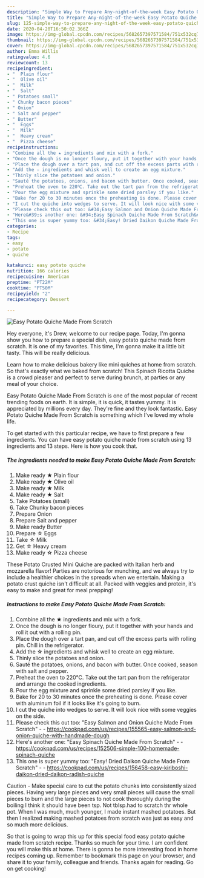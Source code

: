 ```yaml
---
description: "Simple Way to Prepare Any-night-of-the-week Easy Potato Quiche Made From Scratch"
title: "Simple Way to Prepare Any-night-of-the-week Easy Potato Quiche Made From Scratch"
slug: 125-simple-way-to-prepare-any-night-of-the-week-easy-potato-quiche-made-from-scratch
date: 2020-04-20T16:50:02.366Z
image: https://img-global.cpcdn.com/recipes/5682657397571584/751x532cq70/easy-potato-quiche-made-from-scratch-recipe-main-photo.jpg
thumbnail: https://img-global.cpcdn.com/recipes/5682657397571584/751x532cq70/easy-potato-quiche-made-from-scratch-recipe-main-photo.jpg
cover: https://img-global.cpcdn.com/recipes/5682657397571584/751x532cq70/easy-potato-quiche-made-from-scratch-recipe-main-photo.jpg
author: Emma Willis
ratingvalue: 4.6
reviewcount: 13
recipeingredient:
- "  Plain flour"
- "  Olive oil"
- "  Milk"
- "  Salt"
- " Potatoes small"
- " Chunky bacon pieces"
- " Onion"
- " Salt and pepper"
- " Butter"
- "  Eggs"
- "  Milk"
- "  Heavy cream"
- "  Pizza cheese"
recipeinstructions:
- "Combine all the ★ ingredients and mix with a fork."
- "Once the dough is no longer floury, put it together with your hands and roll it out with a rolling pin."
- "Place the dough over a tart pan, and cut off the excess parts with rolling pin. Chill in the refrigerator."
- "Add the ☆ ingredients and whisk well to create an egg mixture."
- "Thinly slice the potatoes and onion."
- "Sauté the potatoes, onions, and bacon with butter. Once cooked, season with salt and pepper."
- "Preheat the oven to 220℃. Take out the tart pan from the refrigerator and arrange the cooked ingredients."
- "Pour the egg mixture and sprinkle some dried parsley if you like."
- "Bake for 20 to 30 minutes once the preheating is done. Please cover with aluminum foil if it looks like it&#39;s going to burn."
- "I cut the quiche into wedges to serve. It will look nice with some veggies on the side."
- "Please check this out too: &#34;Easy Salmon and Onion Quiche Made From Scratch&#34;  https://cookpad.com/us/recipes/155565-easy-salmon-and-onion-quiche-with-handmade-dough"
- "Here&#39;s another one: &#34;Easy Spinach Quiche Made From Scratch&#34;  https://cookpad.com/us/recipes/152506-simple-100-homemade-spinach-quiche"
- "This one is super yummy too: &#34;Easy! Dried Daikon Quiche Made From Scratch&#34;  https://cookpad.com/us/recipes/156458-easy-kiriboshi-daikon-dried-daikon-radish-quiche"
categories:
- Recipe
tags:
- easy
- potato
- quiche

katakunci: easy potato quiche 
nutrition: 166 calories
recipecuisine: American
preptime: "PT22M"
cooktime: "PT50M"
recipeyield: "2"
recipecategory: Dessert

---
```



![Easy Potato Quiche Made From Scratch](https://img-global.cpcdn.com/recipes/5682657397571584/751x532cq70/easy-potato-quiche-made-from-scratch-recipe-main-photo.jpg)

Hey everyone, it's Drew, welcome to our recipe page. Today, I'm gonna show you how to prepare a special dish, easy potato quiche made from scratch. It is one of my favorites. This time, I'm gonna make it a little bit tasty. This will be really delicious.

Learn how to make delicious bakery like mini quiches at home from scratch. So that&#39;s exactly what we baked from scratch! This Spinach Ricotta Quiche is a crowd pleaser and perfect to serve during brunch, at parties or any meal of your choice.

Easy Potato Quiche Made From Scratch is one of the most popular of recent trending foods on earth. It is simple, it is quick, it tastes yummy. It is appreciated by millions every day. They're fine and they look fantastic. Easy Potato Quiche Made From Scratch is something which I've loved my whole life.


To get started with this particular recipe, we have to first prepare a few ingredients. You can have easy potato quiche made from scratch using 13 ingredients and 13 steps. Here is how you cook that.

<!--inarticleads1-->

##### The ingredients needed to make Easy Potato Quiche Made From Scratch:

1. Make ready  ★ Plain flour
1. Make ready  ★ Olive oil
1. Make ready  ★ Milk
1. Make ready  ★ Salt
1. Take  Potatoes (small)
1. Take  Chunky bacon pieces
1. Prepare  Onion
1. Prepare  Salt and pepper
1. Make ready  Butter
1. Prepare  ☆ Eggs
1. Take  ☆ Milk
1. Get  ☆ Heavy cream
1. Make ready  ☆ Pizza cheese


These Potato Crusted Mini Quiche are packed with Italian herb and mozzarella flavor! Parties are notorious for munching, and we always try to include a healthier choices in the spreads when we entertain. Making a potato crust quiche isn&#39;t difficult at all. Packed with veggies and protein, it&#39;s easy to make and great for meal prepping! 

<!--inarticleads2-->

##### Instructions to make Easy Potato Quiche Made From Scratch:

1. Combine all the ★ ingredients and mix with a fork.
1. Once the dough is no longer floury, put it together with your hands and roll it out with a rolling pin.
1. Place the dough over a tart pan, and cut off the excess parts with rolling pin. Chill in the refrigerator.
1. Add the ☆ ingredients and whisk well to create an egg mixture.
1. Thinly slice the potatoes and onion.
1. Sauté the potatoes, onions, and bacon with butter. Once cooked, season with salt and pepper.
1. Preheat the oven to 220℃. Take out the tart pan from the refrigerator and arrange the cooked ingredients.
1. Pour the egg mixture and sprinkle some dried parsley if you like.
1. Bake for 20 to 30 minutes once the preheating is done. Please cover with aluminum foil if it looks like it&#39;s going to burn.
1. I cut the quiche into wedges to serve. It will look nice with some veggies on the side.
1. Please check this out too: &#34;Easy Salmon and Onion Quiche Made From Scratch&#34; -  - https://cookpad.com/us/recipes/155565-easy-salmon-and-onion-quiche-with-handmade-dough
1. Here&#39;s another one: &#34;Easy Spinach Quiche Made From Scratch&#34; -  - https://cookpad.com/us/recipes/152506-simple-100-homemade-spinach-quiche
1. This one is super yummy too: &#34;Easy! Dried Daikon Quiche Made From Scratch&#34; -  - https://cookpad.com/us/recipes/156458-easy-kiriboshi-daikon-dried-daikon-radish-quiche


Caution - Make special care to cut the potato chunks into consistently sized pieces. Having very large pieces and very small pieces will cause the small pieces to burn and the large pieces to not cook thoroughly during the boiling I think it should have been tsp. Not tblsp.had to scratch thr whole pot. When I was much, much younger, I made instant mashed potatoes. But then I realized making mashed potatoes from scratch was just as easy and so much more delicious. 

So that is going to wrap this up for this special food easy potato quiche made from scratch recipe. Thanks so much for your time. I am confident you will make this at home. There is gonna be more interesting food in home recipes coming up. Remember to bookmark this page on your browser, and share it to your family, colleague and friends. Thanks again for reading. Go on get cooking!
